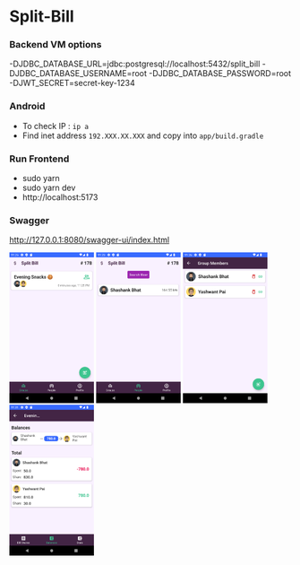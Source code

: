 # Split-Bill

### Backend VM options
-DJDBC_DATABASE_URL=jdbc:postgresql://localhost:5432/split_bill
-DJDBC_DATABASE_USERNAME=root
-DJDBC_DATABASE_PASSWORD=root
-DJWT_SECRET=secret-key-1234

### Android
* To check IP : `ip a`
* Find inet address `192.XXX.XX.XXX` and copy into `app/build.gradle`



### Run Frontend
* sudo yarn
* sudo yarn dev
* http://localhost:5173

### Swagger
http://127.0.0.1:8080/swagger-ui/index.html

<img src="https://github.com/shashank1800/Split-Bill/blob/master/screenshots/Screenshot_20220728_232604.png" width="30%">

<img src="https://raw.githubusercontent.com/shashank1800/Split-Bill/master/screenshots/Screenshot_20220728_232353.png" width="30%">

<img src="https://github.com/shashank1800/Split-Bill/blob/master/screenshots/Screenshot_20220728_232631.png" width="30%">

<img src="https://github.com/shashank1800/Split-Bill/blob/master/screenshots/Screenshot_20220728_233144.png" width="30%">

